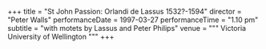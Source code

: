 +++
title = "St John Passion: Orlandi de Lassus 1532?-1594"
director = "Peter Walls"
performanceDate = 1997-03-27
performanceTime = "1.10 pm"
subtitle = "with motets by Lassus and Peter Philips"
venue = """
Victoria University of Wellington
"""
+++


